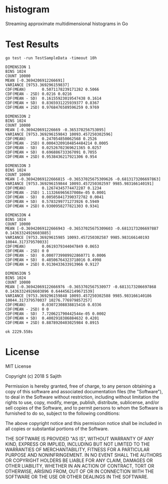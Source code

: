 # histogram
Streaming approximate multidimensional histograms in Go

# Test Results
```
go test -run TestSampleData -timeout 10h

DIMENSION 1
BINS 1024
COUNT 10000
MEAN [-0.3694206912266691]
VARIANCE [9753.369296159837]
CDF(MEAN)       0.5071178239171282 0.5066
CDF(MEAN - 2SD) 0.0216 0.0216
CDF(MEAN - SD)  0.16155923019547438 0.1614
CDF(MEAN + SD)  0.8365931225939377 0.8367
CDF(MEAN + 2SD) 0.9768476589596259 0.9769

DIMENSION 2
BINS 1024
COUNT 10000
MEAN [-0.369420691226669 -0.365370256753095]
VARIANCE [9753.369296159843 10093.457250302596]
CDF(MEAN)       0.247054850062568 0.2526
CDF(MEAN - 2SD) 0.00043209104854484214 0.0005
CDF(MEAN - SD)  0.02526702369621365 0.0257
CDF(MEAN + SD)  0.696886733367091 0.7055
CDF(MEAN + 2SD) 0.9538436217921306 0.954

DIMENSION 3
BINS 1024
COUNT 10000
MEAN [-0.36942069122666815 -0.36537025675309626 -0.6813173206697863]
VARIANCE [9753.369296159844 10093.457250302597 9985.983166140191]
CDF(MEAN)       0.12674345774472287 0.1234
CDF(MEAN - 2SD) 1.113266965637008e-05 0.0001
CDF(MEAN - SD)  0.005058417390372782 0.0041
CDF(MEAN + SD)  0.5783299771273926 0.5949
CDF(MEAN + 2SD) 0.9300958277821303 0.9341

DIMENSION 4
BINS 1024
COUNT 10000
MEAN [-0.36942069122666943 -0.36537025675309603 -0.6813173206697887 0.14363324926603885]
VARIANCE [9753.36929615985 10093.457250302587 9985.983166140193 10044.317379570033]
CDF(MEAN)       0.0619379344047849 0.0653
CDF(MEAN - 2SD) 0 0
CDF(MEAN - SD)  0.0007739989922860771 0.0006
CDF(MEAN + SD)  0.48506764323718016 0.4998
CDF(MEAN + 2SD) 0.9130433633913966 0.9127

DIMENSION 5
BINS 1024
COUNT 10000
MEAN [-0.36942069122666976 -0.3653702567530977 -0.6813173206697868 0.14363324926603896 0.6444562149671539]
VARIANCE [9753.369296159848 10093.457250302588 9985.983166140186 10044.317379570037 10276.776979857257]
CDF(MEAN)       0.03072308838815416 0.0336
CDF(MEAN - 2SD) 0 0
CDF(MEAN - SD)  7.720621790442544e-05 0.0002
CDF(MEAN + SD)  0.4002918386884632 0.4201
CDF(MEAN + 2SD) 0.8878920403025984 0.8915

ok 2229.558s
```

# License
MIT License

Copyright (c) 2018 S Sajith

Permission is hereby granted, free of charge, to any person obtaining a copy
of this software and associated documentation files (the "Software"), to deal
in the Software without restriction, including without limitation the rights
to use, copy, modify, merge, publish, distribute, sublicense, and/or sell
copies of the Software, and to permit persons to whom the Software is
furnished to do so, subject to the following conditions:

The above copyright notice and this permission notice shall be included in all
copies or substantial portions of the Software.

THE SOFTWARE IS PROVIDED "AS IS", WITHOUT WARRANTY OF ANY KIND, EXPRESS OR
IMPLIED, INCLUDING BUT NOT LIMITED TO THE WARRANTIES OF MERCHANTABILITY,
FITNESS FOR A PARTICULAR PURPOSE AND NONINFRINGEMENT. IN NO EVENT SHALL THE
AUTHORS OR COPYRIGHT HOLDERS BE LIABLE FOR ANY CLAIM, DAMAGES OR OTHER
LIABILITY, WHETHER IN AN ACTION OF CONTRACT, TORT OR OTHERWISE, ARISING FROM,
OUT OF OR IN CONNECTION WITH THE SOFTWARE OR THE USE OR OTHER DEALINGS IN THE
SOFTWARE.
